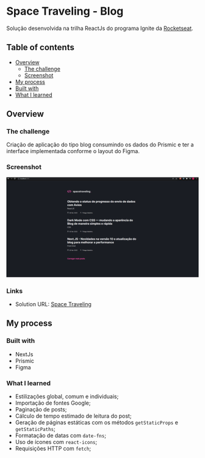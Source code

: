 # Space Traveling - Blog

Solução desenvolvida na trilha ReactJs do programa Ignite da [Rocketseat](https://www.rocketseat.com.br/).

## Table of contents

- [Overview](#overview)
  - [The challenge](#the-challenge)
  - [Screenshot](#screenshot)
- [My process](#my-process)
- [Built with](#built-with)
- [What I learned](#what-i-learned)

## Overview

### The challenge

Criação de aplicação do tipo blog consumindo os dados do Prismic e ter a interface implementada conforme o layout do Figma.

### Screenshot

![](/public/images/screenshot.png)

### Links

- Solution URL: [Space Traveling]()

## My process

### Built with

- NextJs
- Prismic
- Figma

### What I learned

- Estilizações global, comum e individuais;
- Importação de fontes Google;
- Paginação de posts;
- Cálculo de tempo estimado de leitura do post;
- Geração de páginas estáticas com os métodos `getStaticProps` e `getStaticPaths`;
- Formatação de datas com `date-fns`;
- Uso de ícones com `react-icons`;
- Requisições HTTP com `fetch`;
